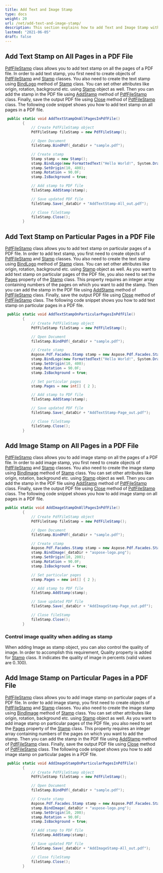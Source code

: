 ```yaml
---
title: Add Text and Image Stamp
type: docs
weight: 20
url: /net/add-text-and-image-stamp/
description: This section explains how to add Text and Image Stamp with Aspose.PDF Facades using PdfFileStamp Class.
lastmod: "2021-06-05"
draft: false
---
```


## Add Text Stamp on All Pages in a PDF File

[PdfFileStamp](https://apireference.aspose.com/pdf/net/aspose.pdf.facades/pdffilestamp) class allows you to add text stamp on all the pages of a PDF file. In order to add text stamp, you first need to create objects of [PdfFileStamp](https://apireference.aspose.com/pdf/net/aspose.pdf.facades/pdffilestamp) and [Stamp](https://apireference.aspose.com/pdf/net/aspose.pdf/stamp) classes. You also need to create the text stamp using [BindLogo](https://apireference.aspose.com/pdf/net/aspose.pdf.facades/stamp/methods/bindlogo) method of [Stamp](https://apireference.aspose.com/pdf/net/aspose.pdf/stamp) class. You can set other attributes like origin, rotation, background etc. using [Stamp](https://apireference.aspose.com/pdf/net/aspose.pdf/stamp) object as well. Then you can add the stamp in the PDF file using [AddStamp](https://apireference.aspose.com/pdf/net/aspose.pdf.facades/pdffilestamp/methods/addstamp) method of [PdfFileStamp](https://apireference.aspose.com/pdf/net/aspose.pdf.facades/pdffilestamp) class. Finally, save the output PDF file using [Close](https://apireference.aspose.com/pdf/net/aspose.pdf.facades/facade/methods/close) method of [PdfFileStamp](https://apireference.aspose.com/pdf/net/aspose.pdf.facades/pdffilestamp) class. The following code snippet shows you how to add text stamp on all pages in a PDF file.

```csharp
 public static void AddTextStampOnAllPagesInPdfFile()
        {
            // Create PdfFileStamp object
            PdfFileStamp fileStamp = new PdfFileStamp();

            // Open Document
            fileStamp.BindPdf(_dataDir + "sample.pdf");

            // Create stamp
            Stamp stamp = new Stamp();
            stamp.BindLogo(new FormattedText("Hello World!", System.Drawing.Color.Blue, System.Drawing.Color.Gray, Aspose.Pdf.Facades.FontStyle.Helvetica, EncodingType.Winansi, true, 14));
            stamp.SetOrigin(10, 400);
            stamp.Rotation = 90.0F;
            stamp.IsBackground = true;

            // Add stamp to PDF file
            fileStamp.AddStamp(stamp);

            // Save updated PDF file
            fileStamp.Save(_dataDir + "AddTextStamp-All_out.pdf");

            // Close fileStamp
            fileStamp.Close();
        }
```

## Add Text Stamp on Particular Pages in a PDF File

[PdfFileStamp](https://apireference.aspose.com/pdf/net/aspose.pdf.facades/pdffilestamp) class allows you to add text stamp on particular pages of a PDF file. In order to add text stamp, you first need to create objects of [PdfFileStamp](https://apireference.aspose.com/pdf/net/aspose.pdf.facades/pdffilestamp) and [Stamp](https://apireference.aspose.com/pdf/net/aspose.pdf/stamp) classes. You also need to create the text stamp using [BindLogo](https://apireference.aspose.com/pdf/net/aspose.pdf.facades/stamp/methods/bindlogo) method of [Stamp](https://apireference.aspose.com/pdf/net/aspose.pdf/stamp) class. You can set other attributes like origin, rotation, background etc. using [Stamp](https://apireference.aspose.com/pdf/net/aspose.pdf/stamp) object as well. As you want to add text stamp on particular pages of the PDF file, you also need to set the  [Pages](https://apireference.aspose.com/pdf/net/aspose.pdf.facades/stamp/properties/pages) property of the [Stamp](https://apireference.aspose.com/pdf/net/aspose.pdf/stamp) class. This property requires an integer array containing numbers of the pages on which you want to add the stamp. Then you can add the stamp in the PDF file using [AddStamp](https://apireference.aspose.com/pdf/net/aspose.pdf.facades/pdffilestamp/methods/addstamp) method of [PdfFileStamp](https://apireference.aspose.com/pdf/net/aspose.pdf.facades/pdffilestamp) class. Finally, save the output PDF file using [Close](https://apireference.aspose.com/pdf/net/aspose.pdf.facades/facade/methods/close) method of [PdfFileStamp](https://apireference.aspose.com/pdf/net/aspose.pdf.facades/pdffilestamp) class. The following code snippet shows you how to add text stamp on particular pages in a PDF file.

```csharp
 public static void AddTextStampOnParticularPagesInPdfFile()
        {
            // Create PdfFileStamp object
            PdfFileStamp fileStamp = new PdfFileStamp();

            // Open Document
            fileStamp.BindPdf(_dataDir + "sample.pdf");

            // Create stamp
            Aspose.Pdf.Facades.Stamp stamp = new Aspose.Pdf.Facades.Stamp();
            stamp.BindLogo(new FormattedText("Hello World!", System.Drawing.Color.Blue, System.Drawing.Color.Gray, Aspose.Pdf.Facades.FontStyle.Helvetica, EncodingType.Winansi, true, 14));
            stamp.SetOrigin(10, 400);
            stamp.Rotation = 90.0F;
            stamp.IsBackground = true;

            // Set particular pages
            stamp.Pages = new int[] { 2 };

            // Add stamp to PDF file
            fileStamp.AddStamp(stamp);

            // Save updated PDF file
            fileStamp.Save(_dataDir + "AddTextStamp-Page_out.pdf");

            // Close fileStamp
            fileStamp.Close();
        }
```

## Add Image Stamp on All Pages in a PDF File

[PdfFileStamp](https://apireference.aspose.com/pdf/net/aspose.pdf.facades/pdffilestamp) class allows you to add image stamp on all the pages of a PDF file. In order to add image stamp, you first need to create objects of [PdfFileStamp](https://apireference.aspose.com/pdf/net/aspose.pdf.facades/pdffilestamp) and [Stamp](https://apireference.aspose.com/pdf/net/aspose.pdf/stamp) classes. You also need to create the image stamp using [BindImage](https://apireference.aspose.com/pdf/net/aspose.pdf.facades/stamp/methods/bindimage/index) method of [Stamp](https://apireference.aspose.com/pdf/net/aspose.pdf/stamp) class. You can set other attributes like origin, rotation, background etc. using [Stamp](https://apireference.aspose.com/pdf/net/aspose.pdf/stamp) object as well. Then you can add the stamp in the PDF file using [AddStamp](https://apireference.aspose.com/pdf/net/aspose.pdf/page/methods/addstamp) method of [PdfFileStamp](https://apireference.aspose.com/pdf/net/aspose.pdf.facades/pdffilestamp) class. Finally, save the output PDF file using [Close](https://apireference.aspose.com/pdf/net/aspose.pdf.facades/facade/methods/close) method of [PdfFileStamp](https://apireference.aspose.com/pdf/net/aspose.pdf.facades/pdffilestamp) class. The following code snippet shows you how to add image stamp on all pages in a PDF file.

```csharp
public static void AddImageStampOnAllPagesInPdfFile()
        {
            // Create PdfFileStamp object
            PdfFileStamp fileStamp = new PdfFileStamp();

            // Open Document
            fileStamp.BindPdf(_dataDir + "sample.pdf");

            // Create stamp
            Aspose.Pdf.Facades.Stamp stamp = new Aspose.Pdf.Facades.Stamp();
            stamp.BindImage(_dataDir + "aspose-logo.png");
            stamp.SetOrigin(10, 200);
            stamp.Rotation = 90.0F;
            stamp.IsBackground = true;

            // Set particular pages
            stamp.Pages = new int[] { 2 };

            // Add stamp to PDF file
            fileStamp.AddStamp(stamp);

            // Save updated PDF file
            fileStamp.Save(_dataDir + "AddImageStamp-Page_out.pdf");

            // Close fileStamp
            fileStamp.Close();
        }
```

### Control image quality when adding as stamp

When adding Image as stamp object, you can also control the quality of image. In order to accomplish this requirement, Quality property is added for [Stamp](https://apireference.aspose.com/pdf/net/aspose.pdf/stamp) class. It indicates the quality of image in percents (valid values are 0..100).

## Add Image Stamp on Particular Pages in a PDF File

[PdfFileStamp](https://apireference.aspose.com/pdf/net/aspose.pdf.facades/pdffilestamp) class allows you to add image stamp on particular pages of a PDF file. In order to add image stamp, you first need to create objects of [PdfFileStamp](https://apireference.aspose.com/pdf/net/aspose.pdf.facades/pdffilestamp) and [Stamp](https://apireference.aspose.com/pdf/net/aspose.pdf/stamp) classes. You also need to create the image stamp using [BindImage](https://apireference.aspose.com/pdf/net/aspose.pdf.facades/stamp/methods/bindimage/index) method of [Stamp](https://apireference.aspose.com/pdf/net/aspose.pdf/stamp) class. You can set other attributes like origin, rotation, background etc. using [Stamp](https://apireference.aspose.com/pdf/net/aspose.pdf/stamp) object as well. As you want to add image stamp on particular pages of the PDF file, you also need to set the [Pages](https://apireference.aspose.com/pdf/net/aspose.pdf.facades/stamp/properties/pages) property of the [Stamp](https://apireference.aspose.com/pdf/net/aspose.pdf/stamp) class. This property requires an integer array containing numbers of the pages on which you want to add the stamp. Then you can add the stamp in the PDF file using [AddStamp](https://apireference.aspose.com/pdf/net/aspose.pdf/page/methods/addstamp) method of [PdfFileStamp](https://apireference.aspose.com/pdf/net/aspose.pdf.facades/pdffilestamp) class. Finally, save the output PDF file using [Close](https://apireference.aspose.com/pdf/net/aspose.pdf.facades/facade/methods/close) method of [PdfFileStamp](https://apireference.aspose.com/pdf/net/aspose.pdf.facades/pdffilestamp) class. The following code snippet shows you how to add image stamp on particular pages in a PDF file.

```csharp
 public static void AddImageStampOnParticularPagesInPdfFile()
        {
            // Create PdfFileStamp object
            PdfFileStamp fileStamp = new PdfFileStamp();

            // Open Document
            fileStamp.BindPdf(_dataDir + "sample.pdf");

            // Create stamp
            Aspose.Pdf.Facades.Stamp stamp = new Aspose.Pdf.Facades.Stamp();
            stamp.BindImage(_dataDir + "aspose-logo.png");
            stamp.SetOrigin(10, 200);
            stamp.Rotation = 90.0F;
            stamp.IsBackground = true;

            // Add stamp to PDF file
            fileStamp.AddStamp(stamp);

            // Save updated PDF file
            fileStamp.Save(_dataDir + "AddImageStamp-All_out.pdf");

            // Close fileStamp
            fileStamp.Close();
        }
```
